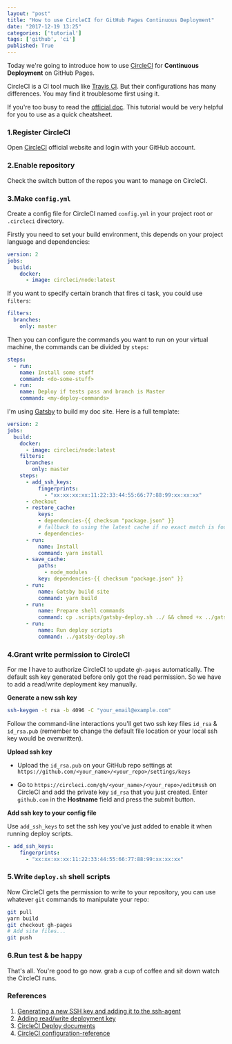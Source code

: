 ```yaml
---
layout: "post"
title: "How to use CircleCI for GitHub Pages Continuous Deployment"
date: "2017-12-19 13:25"
categories: ['tutorial']
tags: ['github', 'ci']
published: True
---
```


Today we're going to introduce how to use [CircleCI](https://circleci.com) for **Continuous Deployment** on GitHub Pages.

<!--more-->

CircleCI is a CI tool much like [Travis CI](https://travis-ci.org/). But their configurations has many differences. You may find it troublesome first using it.

If you're too busy to read the [official doc](https://circleci.com/docs/2.0/). This tutorial would be very helpful for you to use as a quick cheatsheet.

### 1.Register CircleCI

Open [CircleCI](https://circleci.com/) official website and login with your GitHub account.

### 2.Enable repository 

Check the switch button of the repos you want to manage on CircleCI.

### 3.Make `config.yml`

Create a config file for CircleCI named `config.yml` in your project root or `.circleci` directory.

Firstly you need to set your build environment, this depends on your project language and dependencies:

```yml
version: 2
jobs:
  build:
    docker:
      - image: circleci/node:latest
```

If you want to specify certain branch that fires ci task, you could use `filters`: 

```yml
filters:
  branches:
    only: master
```

Then you can configure the commands you want to run on your virtual machine, the commands can be divided by `steps`:

```yml
steps:
  - run:
    name: Install some stuff
    command: <do-some-stuff>
  - run:
    name: Deploy if tests pass and branch is Master
    command: <my-deploy-commands>
```

I'm using [Gatsby](https://www.gatsbyjs.org/) to build my doc site. Here is a full template:

```yml
version: 2
jobs:
  build:
    docker:
      - image: circleci/node:latest
    filters:
      branches:
        only: master
    steps:
      - add_ssh_keys:
          fingerprints:
            - "xx:xx:xx:xx:11:22:33:44:55:66:77:88:99:xx:xx:xx"
      - checkout
      - restore_cache:
          keys:
          - dependencies-{{ checksum "package.json" }}
          # fallback to using the latest cache if no exact match is found
          - dependencies-
      - run:
          name: Install
          command: yarn install
      - save_cache:
          paths:
            - node_modules
          key: dependencies-{{ checksum "package.json" }}
      - run:
          name: Gatsby build site
          command: yarn build
      - run:
          name: Prepare shell commands
          command: cp .scripts/gatsby-deploy.sh ../ && chmod +x ../gatsby-deploy.sh
      - run:
          name: Run deploy scripts
          command: ../gatsby-deploy.sh
```

### 4.Grant write permission to CircleCI

For me I have to authorize CircleCI to update `gh-pages` automatically. The default ssh key generated before only got the read permission. So we have to add a read/write deployment key manually.

**Generate a new ssh key**

```bash
ssh-keygen -t rsa -b 4096 -C "your_email@example.com"
```

Follow the command-line interactions you'll get two ssh key files `id_rsa` & `id_rsa.pub` (remember to change the default file location or your local ssh key would be overwritten).

**Upload ssh key**

* Upload the `id_rsa.pub` on your GitHub repo settings at `https://github.com/<your_name>/<your_repo>/settings/keys`

* Go to `https://circleci.com/gh/<your_name>/<your_repo>/edit#ssh` on CircleCI and add the private key `id_rsa` that you just created. Enter `github.com` in the **Hostname** field and press the submit button.

**Add ssh key to your config file**

Use `add_ssh_keys` to set the ssh key you've just added to enable it when running deploy scripts.

```yml
- add_ssh_keys:
    fingerprints:
      - "xx:xx:xx:xx:11:22:33:44:55:66:77:88:99:xx:xx:xx"
```

### 5.Write `deploy.sh` shell scripts

Now CircleCI gets the permission to write to your repository, you can use whatever `git` commands to manipulate your repo:

```bash
git pull
yarn build
git checkout gh-pages
# Add site files...
git push
```

### 6.Run test & be happy 

That's all. You're good to go now. grab a cup of coffee and sit down watch the CircleCI runs.

### References 

1. [Generating a new SSH key and adding it to the ssh-agent](https://help.github.com/articles/generating-a-new-ssh-key-and-adding-it-to-the-ssh-agent/)
2. [Adding read/write deployment key](https://circleci.com/docs/1.0/adding-read-write-deployment-key/)
3. [CircleCI Deploy documents](https://circleci.com/docs/2.0/deployment_integrations/)
4. [CircleCI configuration-reference](https://circleci.com/docs/2.0/configuration-reference/#add_ssh_keys)
